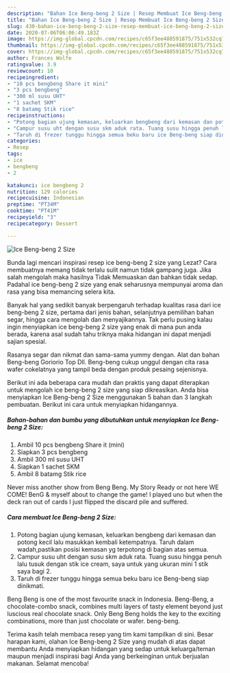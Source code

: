 ```yaml
---
description: "Bahan Ice Beng-beng 2 Size | Resep Membuat Ice Beng-beng 2 Size Yang Sedap"
title: "Bahan Ice Beng-beng 2 Size | Resep Membuat Ice Beng-beng 2 Size Yang Sedap"
slug: 430-bahan-ice-beng-beng-2-size-resep-membuat-ice-beng-beng-2-size-yang-sedap
date: 2020-07-06T06:06:49.183Z
image: https://img-global.cpcdn.com/recipes/c65f3ee488591875/751x532cq70/ice-beng-beng-2-size-foto-resep-utama.jpg
thumbnail: https://img-global.cpcdn.com/recipes/c65f3ee488591875/751x532cq70/ice-beng-beng-2-size-foto-resep-utama.jpg
cover: https://img-global.cpcdn.com/recipes/c65f3ee488591875/751x532cq70/ice-beng-beng-2-size-foto-resep-utama.jpg
author: Frances Wolfe
ratingvalue: 3.9
reviewcount: 10
recipeingredient:
- "10 pcs bengbeng Share it mini"
- "3 pcs bengbeng"
- "300 ml susu UHT"
- "1 sachet SKM"
- "8 batamg Stik rice"
recipeinstructions:
- "Potong bagian ujung kemasan, keluarkan bengbeng dari kemasan dan potong kecil lalu masukkan kembali ketempatnya. Taruh dalam wadah,pastikan posisi kemasan yg terpotong di bagian atas semua."
- "Campur susu uht dengan susu skm aduk rata. Tuang susu hingga penuh lalu tusuk dengan stik ice cream, saya untuk yang ukuran mini 1 stik saya bagi 2."
- "Taruh di frezer tunggu hingga semua beku baru ice Beng-beng siap dinikmati."
categories:
- Resep
tags:
- ice
- bengbeng
- 2

katakunci: ice bengbeng 2 
nutrition: 129 calories
recipecuisine: Indonesian
preptime: "PT34M"
cooktime: "PT41M"
recipeyield: "3"
recipecategory: Dessert

---
```



![Ice Beng-beng 2 Size](https://img-global.cpcdn.com/recipes/c65f3ee488591875/751x532cq70/ice-beng-beng-2-size-foto-resep-utama.jpg)

Bunda lagi mencari inspirasi resep ice beng-beng 2 size yang Lezat? Cara membuatnya memang tidak terlalu sulit namun tidak gampang juga. Jika salah mengolah maka hasilnya Tidak Memuaskan dan bahkan tidak sedap. Padahal ice beng-beng 2 size yang enak seharusnya mempunyai aroma dan rasa yang bisa memancing selera kita.

Banyak hal yang sedikit banyak berpengaruh terhadap kualitas rasa dari ice beng-beng 2 size, pertama dari jenis bahan, selanjutnya pemilihan bahan segar, hingga cara mengolah dan menyajikannya. Tak perlu pusing kalau ingin menyiapkan ice beng-beng 2 size yang enak di mana pun anda berada, karena asal sudah tahu triknya maka hidangan ini dapat menjadi sajian spesial.

Rasanya segar dan nikmat dan sama-sama yummy dengan. Alat dan bahan Beng-beng Goriorio Top Dll. Beng-beng cukup unggul dengan cita rasa wafer cokelatnya yang tampil beda dengan produk pesaing sejenisnya.


Berikut ini ada beberapa cara mudah dan praktis yang dapat diterapkan untuk mengolah ice beng-beng 2 size yang siap dikreasikan. Anda bisa menyiapkan Ice Beng-beng 2 Size menggunakan 5 bahan dan 3 langkah pembuatan. Berikut ini cara untuk menyiapkan hidangannya.

<!--inarticleads1-->

##### Bahan-bahan dan bumbu yang dibutuhkan untuk menyiapkan Ice Beng-beng 2 Size:

1. Ambil 10 pcs bengbeng Share it (mini)
1. Siapkan 3 pcs bengbeng
1. Ambil 300 ml susu UHT
1. Siapkan 1 sachet SKM
1. Ambil 8 batamg Stik rice


Never miss another show from Beng Beng. My Story Ready or not here WE COME! BenG &amp; myself about to change the game! I played uno but when the deck ran out of cards I just flipped the discard pile and suffered. 

<!--inarticleads2-->

##### Cara membuat Ice Beng-beng 2 Size:

1. Potong bagian ujung kemasan, keluarkan bengbeng dari kemasan dan potong kecil lalu masukkan kembali ketempatnya. Taruh dalam wadah,pastikan posisi kemasan yg terpotong di bagian atas semua.
1. Campur susu uht dengan susu skm aduk rata. Tuang susu hingga penuh lalu tusuk dengan stik ice cream, saya untuk yang ukuran mini 1 stik saya bagi 2.
1. Taruh di frezer tunggu hingga semua beku baru ice Beng-beng siap dinikmati.


Beng Beng is one of the most favourite snack in Indonesia. Beng-Beng, a chocolate-combo snack, combines multi layers of tasty element beyond just luscious real chocolate snack. Only Beng Beng holds the key to the exciting combinations, more than just chocolate or wafer. beng-beng. 

Terima kasih telah membaca resep yang tim kami tampilkan di sini. Besar harapan kami, olahan Ice Beng-beng 2 Size yang mudah di atas dapat membantu Anda menyiapkan hidangan yang sedap untuk keluarga/teman maupun menjadi inspirasi bagi Anda yang berkeinginan untuk berjualan makanan. Selamat mencoba!
